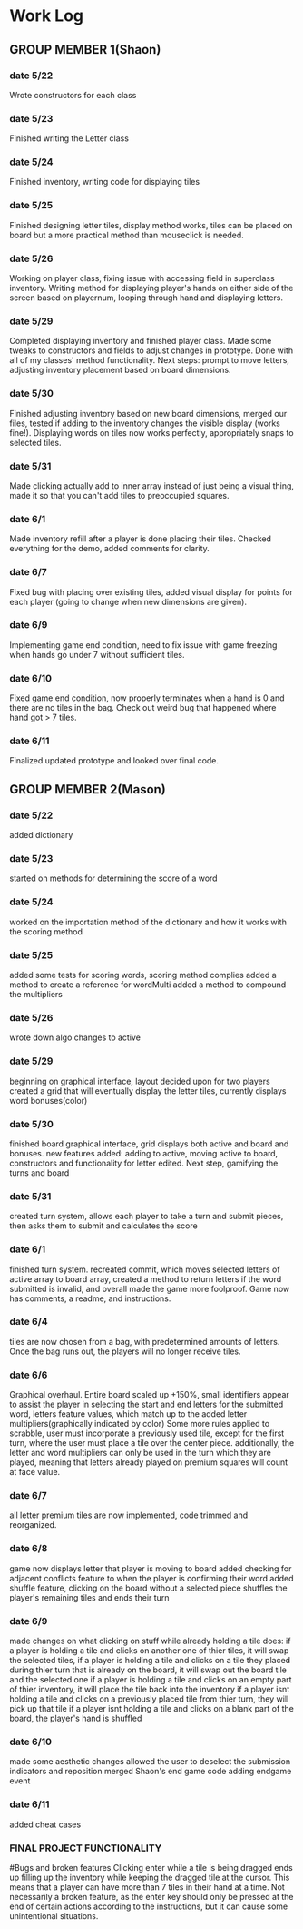 # Work Log

## GROUP MEMBER 1(Shaon)

### date 5/22

Wrote constructors for each class

### date 5/23

Finished writing the Letter class

### date 5/24
Finished inventory, writing code for displaying tiles

### date 5/25
Finished designing letter tiles, display method works, tiles can be placed on board but a more practical method than mouseclick is needed.

### date 5/26
Working on player class, fixing issue with accessing field in superclass inventory. Writing method for displaying player's hands on either side of the screen based on playernum, looping through hand and displaying letters.

### date 5/29
Completed displaying inventory and finished player class. Made some tweaks to constructors and fields to adjust changes in prototype. Done with all of my classes' method functionality. Next steps: prompt to move letters, adjusting inventory placement based on board dimensions.

### date 5/30
Finished adjusting inventory based on new board dimensions, merged our files, tested if adding to the inventory changes the visible display (works fine!). Displaying words on tiles now works perfectly, appropriately snaps to selected tiles.

### date 5/31
Made clicking actually add to inner array instead of just being a visual thing, made it so that you can't add tiles to preoccupied squares.

### date 6/1
Made inventory refill after a player is done placing their tiles. Checked everything for the demo, added comments for clarity.

### date 6/7
Fixed bug with placing over existing tiles, added visual display for points for each player (going to change when new dimensions are given).

### date 6/9
Implementing game end condition, need to fix issue with game freezing when hands go under 7 without sufficient tiles.

### date 6/10
Fixed game end condition, now properly terminates when a hand is 0 and there are no tiles in the bag. Check out weird bug that happened where hand got > 7 tiles.

### date 6/11
Finalized updated prototype and looked over final code.

## GROUP MEMBER 2(Mason)

### date 5/22

added dictionary

### date 5/23

started on methods for determining the score of a word

### date 5/24

worked on the importation method of the dictionary and how it works with the scoring method

### date 5/25

added some tests for scoring words, scoring method complies
added a method to create a reference for wordMulti
added a method to compound the multipliers

### date 5/26

wrote down algo
changes to active

### date 5/29

beginning on graphical interface, layout decided upon for two players
created a grid that will eventually display the letter tiles, currently displays word bonuses(color)

### date 5/30

finished board graphical interface, grid displays both active and board and bonuses. new features added: adding to active, moving active to board, constructors and functionality for letter edited. Next step, gamifying the turns and board

### date 5/31

created turn system, allows each player to take a turn and submit pieces, then asks them to submit and calculates the score

### date 6/1

finished turn system. recreated commit, which moves selected letters of active array to board array, created a method to return letters if the word submitted is invalid, and overall made the game more foolproof. Game now has comments, a readme, and instructions.

### date 6/4

tiles are now chosen from a bag, with predetermined amounts of letters. Once the bag runs out, the players will no longer receive tiles.

### date 6/6

Graphical overhaul. Entire board scaled up +150%, small identifiers appear to assist the player in selecting the start and end letters for the submitted word, letters feature values, which match up to the added letter multipliers(graphically indicated by color)
Some more rules applied to scrabble, user must incorporate a previously used tile, except for the first turn, where the user must place a tile over the center piece. additionally, the letter and word multipliers can only be used in the turn which they are played, meaning that letters already played on premium squares will count at face value.

### date 6/7

all letter premium tiles are now implemented, code trimmed and reorganized.

### date 6/8

game now displays letter that player is moving to board
added checking for adjacent conflicts feature to when the player is confirming their word
added shuffle feature, clicking on the board without a selected piece shuffles the player's remaining tiles and ends their turn

### date 6/9

made changes on what clicking on stuff while already holding a tile does:
if a player is holding a tile and clicks on another one of thier tiles, it will swap the selected tiles,
if a player is holding a tile and clicks on a tile they placed during thier turn that is already on the board, it will swap out the board tile and the selected one
if a player is holding a tile and clicks on an empty part of thier inventory, it will place the tile back into the inventory
if a player isnt holding a tile and clicks on a previously placed tile from thier turn, they will pick up that tile
if a player isnt holding a tile and clicks on a blank part of the board, the player's hand is shuffled

### date 6/10

made some aesthetic changes
allowed the user to deselect the submission indicators and reposition
merged Shaon's end game code
adding endgame event

### date 6/11
added cheat cases


### FINAL PROJECT FUNCTIONALITY
#Bugs and broken features
Clicking enter while a tile is being dragged ends up filling up the inventory while keeping the dragged tile at the cursor. This means that a player can have more than 7 tiles in their hand at a time. Not necessarily a broken feature, as the enter key should only be pressed at the end of certain actions according to the instructions, but it can cause some unintentional situations.
